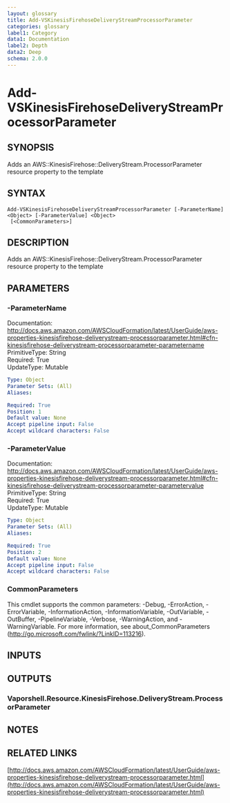 ```yaml
---
layout: glossary
title: Add-VSKinesisFirehoseDeliveryStreamProcessorParameter
categories: glossary
label1: Category
data1: Documentation
label2: Depth
data2: Deep
schema: 2.0.0
---
```


# Add-VSKinesisFirehoseDeliveryStreamProcessorParameter

## SYNOPSIS
Adds an AWS::KinesisFirehose::DeliveryStream.ProcessorParameter resource property to the template

## SYNTAX

```
Add-VSKinesisFirehoseDeliveryStreamProcessorParameter [-ParameterName] <Object> [-ParameterValue] <Object>
 [<CommonParameters>]
```

## DESCRIPTION
Adds an AWS::KinesisFirehose::DeliveryStream.ProcessorParameter resource property to the template

## PARAMETERS

### -ParameterName
Documentation: http://docs.aws.amazon.com/AWSCloudFormation/latest/UserGuide/aws-properties-kinesisfirehose-deliverystream-processorparameter.html#cfn-kinesisfirehose-deliverystream-processorparameter-parametername    
PrimitiveType: String    
Required: True    
UpdateType: Mutable

```yaml
Type: Object
Parameter Sets: (All)
Aliases:

Required: True
Position: 1
Default value: None
Accept pipeline input: False
Accept wildcard characters: False
```

### -ParameterValue
Documentation: http://docs.aws.amazon.com/AWSCloudFormation/latest/UserGuide/aws-properties-kinesisfirehose-deliverystream-processorparameter.html#cfn-kinesisfirehose-deliverystream-processorparameter-parametervalue    
PrimitiveType: String    
Required: True    
UpdateType: Mutable

```yaml
Type: Object
Parameter Sets: (All)
Aliases:

Required: True
Position: 2
Default value: None
Accept pipeline input: False
Accept wildcard characters: False
```

### CommonParameters
This cmdlet supports the common parameters: -Debug, -ErrorAction, -ErrorVariable, -InformationAction, -InformationVariable, -OutVariable, -OutBuffer, -PipelineVariable, -Verbose, -WarningAction, and -WarningVariable.
For more information, see about_CommonParameters (http://go.microsoft.com/fwlink/?LinkID=113216).

## INPUTS

## OUTPUTS

### Vaporshell.Resource.KinesisFirehose.DeliveryStream.ProcessorParameter

## NOTES

## RELATED LINKS

[http://docs.aws.amazon.com/AWSCloudFormation/latest/UserGuide/aws-properties-kinesisfirehose-deliverystream-processorparameter.html](http://docs.aws.amazon.com/AWSCloudFormation/latest/UserGuide/aws-properties-kinesisfirehose-deliverystream-processorparameter.html)

